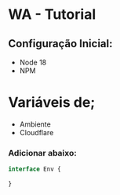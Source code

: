 # WA - Tutorial

## Configuração Inicial:
- Node 18
- NPM

# Variáveis de; 

- Ambiente
- Cloudflare

### Adicionar abaixo:

```typescript
interface Env {
    
}
```

